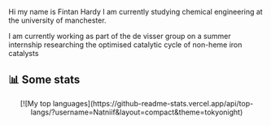 Hi my name is Fintan Hardy I am currently studying chemical engineering at the university of manchester.

I am currently working as part of the de visser group on a summer internship researching the optimised catalytic cycle of non-heme iron catalysts 

## 📊 Some stats
<div align="center">
  [![My top languages](https://github-readme-stats.vercel.app/api/top-langs/?username=Natniif&layout=compact&theme=tokyonight)
</div>

<!---
Natniif/Natniif is a ✨ special ✨ repository because its `README.md` (this file) appears on your GitHub profile.
You can click the Preview link to take a look at your changes.
--->
